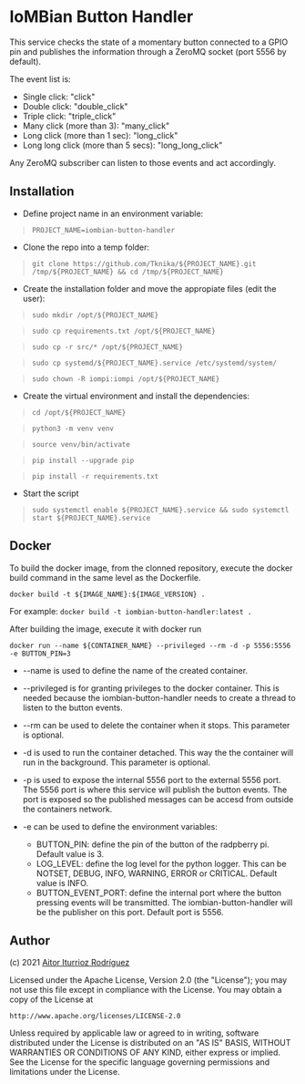 # IoMBian Button Handler

This service checks the state of a momentary button connected to a GPIO pin and publishes the information through a ZeroMQ socket (port 5556 by default).

The event list is:

- Single click: "click"
- Double click: "double_click"
- Triple click: "triple_click"
- Many click (more than 3): "many_click"
- Long click (more than 1 sec): "long_click"
- Long long click (more than 5 secs): "long_long_click"

Any ZeroMQ subscriber can listen to those events and act accordingly.

## Installation

- Define project name in an environment variable:

> ```PROJECT_NAME=iombian-button-handler```

- Clone the repo into a temp folder:

> ```git clone https://github.com/Tknika/${PROJECT_NAME}.git /tmp/${PROJECT_NAME} && cd /tmp/${PROJECT_NAME}```

- Create the installation folder and move the appropiate files (edit the user):

> ```sudo mkdir /opt/${PROJECT_NAME}```

> ```sudo cp requirements.txt /opt/${PROJECT_NAME}```

> ```sudo cp -r src/* /opt/${PROJECT_NAME}```

> ```sudo cp systemd/${PROJECT_NAME}.service /etc/systemd/system/```

> ```sudo chown -R iompi:iompi /opt/${PROJECT_NAME}```

- Create the virtual environment and install the dependencies:

> ```cd /opt/${PROJECT_NAME}```

> ```python3 -m venv venv```

> ```source venv/bin/activate```

> ```pip install --upgrade pip```

> ```pip install -r requirements.txt```

- Start the script

> ```sudo systemctl enable ${PROJECT_NAME}.service && sudo systemctl start ${PROJECT_NAME}.service```

## Docker

To build the docker image, from the clonned repository, execute the docker build command in the same level as the Dockerfile.

```docker build -t ${IMAGE_NAME}:${IMAGE_VERSION} .```

For example:
```docker build -t iombian-button-handler:latest .```

After building the image, execute it with docker run

```docker run --name ${CONTAINER_NAME} --privileged --rm -d -p 5556:5556 -e BUTTON_PIN=3```

- --name is used to define the name of the created container.

- --privileged is for granting privileges to the docker container.
This is needed because the iombian-button-handler needs to create a thread to listen to the button events.

- --rm can be used to delete the container when it stops.
This parameter is optional.

- -d is used to run the container detached.
This way the the container will run in the background.
This parameter is optional.

- -p is used to expose the internal 5556 port to the external 5556 port.
The 5556 port is where this service will publish the button events.
The port is exposed so the published messages can be accesd from outside the containers network.

- -e can be used to define the environment variables:
    - BUTTON_PIN: define the pin of the button of the radpberry pi. Default value is 3.
    - LOG_LEVEL: define the log level for the python logger.
    This can be NOTSET, DEBUG, INFO, WARNING, ERROR or CRITICAL.
    Default value is INFO.
    - BUTTON_EVENT_PORT: define the internal port where the button pressing events will be transmitted.
    The iombian-button-handler will be the publisher on this port.
    Default port is 5556.

## Author

(c) 2021 [Aitor Iturrioz Rodríguez](https://github.com/bodiroga)

Licensed under the Apache License, Version 2.0 (the "License");
you may not use this file except in compliance with the License.
You may obtain a copy of the License at

    http://www.apache.org/licenses/LICENSE-2.0

Unless required by applicable law or agreed to in writing, software
distributed under the License is distributed on an "AS IS" BASIS,
WITHOUT WARRANTIES OR CONDITIONS OF ANY KIND, either express or implied.
See the License for the specific language governing permissions and
limitations under the License.
